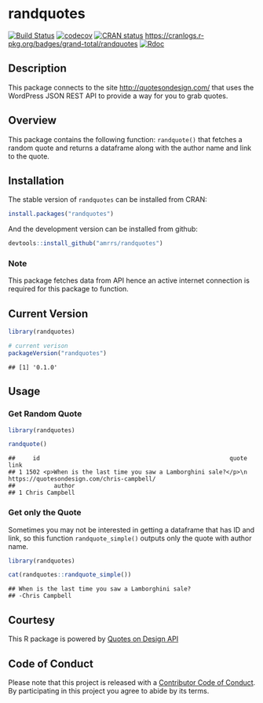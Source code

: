 
# randquotes

[![Build
Status](https://travis-ci.org/amrrs/randquotes.svg?branch=master)](https://travis-ci.org/amrrs/randquotes)
[![codecov](https://codecov.io/gh/amrrs/randquotes/branch/master/graph/badge.svg)](https://codecov.io/gh/amrrs/randquotes)
[![CRAN
status](https://www.r-pkg.org/badges/version/randquotes)](https://cran.r-project.org/package=randquotes)
<https://cranlogs.r-pkg.org/badges/grand-total/randquotes>
[![Rdoc](http://www.rdocumentation.org/badges/version/randquotes)](http://www.rdocumentation.org/packages/randquotes)

## Description

This package connects to the site <http://quotesondesign.com/> that uses
the WordPress JSON REST API to provide a way for you to grab quotes.

## Overview

This package contains the following function: `randquote()` that fetches
a random quote and returns a dataframe along with the author name and
link to the quote.

## Installation

The stable version of `randquotes` can be installed from CRAN:

``` r
install.packages("randquotes")
```

And the development version can be installed from github:

``` r
devtools::install_github("amrrs/randquotes")
```

### Note

This package fetches data from API hence an active internet connection
is required for this package to function.

## Current Version

``` r
library(randquotes)

# current verison
packageVersion("randquotes")
```

    ## [1] '0.1.0'

## Usage

### Get Random Quote

``` r
library(randquotes)

randquote()
```

    ##     id                                                      quote                                       link
    ## 1 1502 <p>When is the last time you saw a Lamborghini sale?</p>\n https://quotesondesign.com/chris-campbell/
    ##           author
    ## 1 Chris Campbell

### Get only the Quote

Sometimes you may not be interested in getting a dataframe that has ID
and link, so this function `randquote_simple()` outputs only the quote
with author name.

``` r
library(randquotes)

cat(randquotes::randquote_simple())
```

    ## When is the last time you saw a Lamborghini sale?
    ## -Chris Campbell

## Courtesy

This R package is powered by [Quotes on Design
API](https://quotesondesign.com/api/)

## Code of Conduct

Please note that this project is released with a [Contributor Code of
Conduct](https://github.com/amrrs/randquotes/blob/master/CODE_OF_CONDUCT.md).
By participating in this project you agree to abide by its terms.
